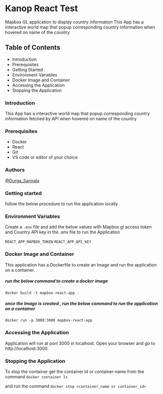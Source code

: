 # Kanop React Test

Mapbox GL application to display country information
This App has a interactive world map that popup corresponding country information when hovered on name of the country

## Table of Contents

- Introduction
- Prerequisites
- Getting Started
- Environment Variables
- Docker Image and Container 
- Accessing the Application
- Stopping the Application

### Introduction

This App has a interactive world map that popup corresponding country information fetched by API when hovered on name of the country

### Prerequisites

 - Docker
 - React
 - Git
 - VS code or editor of your choice

### Authors

[@Durga_Sannala](https://github.com/sannalamani)

### Getting started

follow the below procedure to run the application locally

### Environment Variables

Create a  `.env`  file and add the below values with Mapbox gl access token and Country API key in the .env file to run the Application 

`REACT_APP_MAPBOX_TOKEN`
`REACT_APP_API_KEY`



### Docker Image and Container

This application has a Dockerfile to create an Image and run the application on a container.

##### run the below command to create a docker image
`docker build -t mapbox-react-app .`

##### once the Image is created , run the below command to run the application on a container
`docker run -p 3000:3000 mapbox-react-app`

### Accessing the Application

Application will run at port 3000 in localhost.
Open your browser and go to http://localhost:3000.

### Stopping the Application

To stop the container get the container Id or container name from the command
`docker container ls`

and run the command `docker stop <container_name or container_id>`







